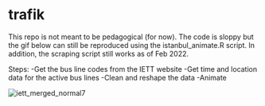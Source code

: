 # trafik

This repo is not meant to be pedagogical (for now). The code is sloppy but the gif below can still be reproduced using the istanbul_animate.R script. In addition, the scraping script still works as of Feb 2022.

Steps:
 -Get the bus line codes from the IETT website
 -Get time and location data for the active bus lines
 -Clean and reshape the data
 -Animate
 
 ![iett_merged_normal7](https://user-images.githubusercontent.com/74147629/153772584-2a4a0103-24ab-4233-92e0-e24b7381c77c.gif?raw=true)
